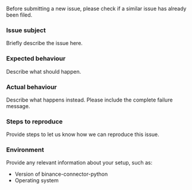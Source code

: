 Before submitting a new issue, please check if a similar issue has already been filed.

### Issue subject
Briefly describe the issue here.


### Expected behaviour
Describe what should happen.


### Actual behaviour
Describe what happens instead. Please include the complete failure message.


### Steps to reproduce
Provide steps to let us know how we can reproduce this issue.


### Environment
Provide any relevant information about your setup, such as:
* Version of binance-connector-python
* Operating system
